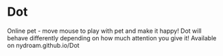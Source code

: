 # Dot
Online pet - move mouse to play with pet and make it happy! Dot will behave differently depending on how much attention you give it!
Available on nydroam.github.io/Dot
